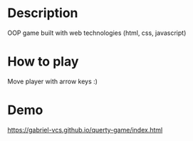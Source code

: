 # Description
OOP game built with web technologies (html, css, javascript)
# How to play
Move player with arrow keys :)
# Demo
https://gabriel-vcs.github.io/querty-game/index.html
